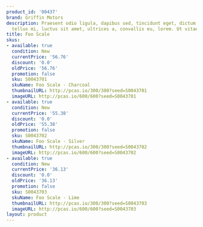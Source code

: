```yaml
---
product_id: '00437'
brand: Griffin Motors
description: Praesent odio ligula, dapibus sed, tincidunt eget, dictum ac, nibh. Donec
  tellus mi, luctus sit amet, ultrices a, convallis eu, lorem. Ut vitae turpis.
title: Foo Scale
skus:
- available: true
  condition: New
  currentPrice: '56.76'
  discount: '0.0'
  oldPrice: '56.76'
  promotion: false
  sku: S0043701
  skuName: Foo Scale - Charcoal
  thumbnailURL: http://pcas.io/300/300?seed=S0043701
  imageURL: http://pcas.io/600/600?seed=S0043701
- available: true
  condition: New
  currentPrice: '55.38'
  discount: '0.0'
  oldPrice: '55.38'
  promotion: false
  sku: S0043702
  skuName: Foo Scale - Silver
  thumbnailURL: http://pcas.io/300/300?seed=S0043702
  imageURL: http://pcas.io/600/600?seed=S0043702
- available: true
  condition: New
  currentPrice: '36.13'
  discount: '0.0'
  oldPrice: '36.13'
  promotion: false
  sku: S0043703
  skuName: Foo Scale - Lime
  thumbnailURL: http://pcas.io/300/300?seed=S0043703
  imageURL: http://pcas.io/600/600?seed=S0043703
layout: product
---
```

